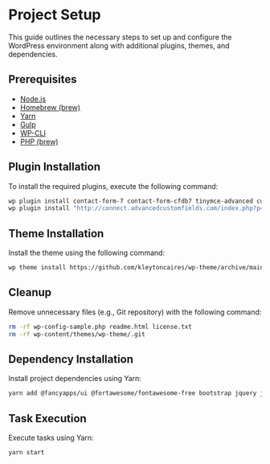 
# Project Setup
This guide outlines the necessary steps to set up and configure the WordPress environment along with additional plugins, themes, and dependencies.

## Prerequisites
- [Node.js](https://nodejs.org/)
- [Homebrew (brew)](https://brew.sh/)
- [Yarn](https://yarnpkg.com/)
- [Gulp](https://gulpjs.com/)
- [WP-CLI](https://wp-cli.org/)
- [PHP (brew)](https://formulae.brew.sh/formula/php)


## Plugin Installation
To install the required plugins, execute the following command:
```bash
wp plugin install contact-form-7 contact-form-cfdb7 tinymce-advanced custom-post-type-ui svg-support wordpress-seo wp-mail-smtp wp-migrate-db --activate
wp plugin install "http://connect.advancedcustomfields.com/index.php?p=pro&a=download&k=b3JkZXJfaWQ9Nzg5MDd8dHlwZT1kZXZlbG9wZXJ8ZGF0ZT0yMDE2LTA0LTA1IDEzOjQwOjQw" --activate
```
## Theme Installation
Install the theme using the following command:
```bash
wp theme install https://github.com/kleytoncaires/wp-theme/archive/main.zip --activate
```

## Cleanup
Remove unnecessary files (e.g., Git repository) with the following command:
```bash
rm -rf wp-config-sample.php readme.html license.txt
rm -rf wp-content/themes/wp-theme/.git
```

## Dependency Installation
Install project dependencies using Yarn:
```bash
yarn add @fancyapps/ui @fortawesome/fontawesome-free bootstrap jquery jquery-mask-plugin popper.js swiper --save
```

## Task Execution
Execute tasks using Yarn:
```
yarn start
```

